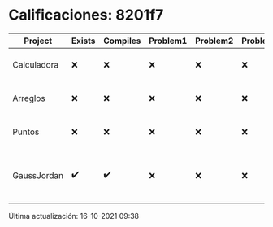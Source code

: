 # Calificaciones: 8201f7
|Project|Exists|Compiles|Problem1|Problem2|Problem3|Extra|CommitHash|CommitDate|CheckDate|Comments|DueDate|Grade|
|-|-|-|-|-|-|-|-|-|-|-|-|-|
|Calculadora|❌|❌|❌|❌|❌|❌|NA|NA|16-10-2021 09:38:17|No se encontró el archivo en PracticasComputacionI/Calculadora/Calculadora.cpp|17-09-2021 21:00:00|5.0|
|Arreglos|❌|❌|❌|❌|❌|❌|NA|NA|16-10-2021 09:38:17|No se encontró el archivo en PracticasComputacionI/Arreglos/Arreglos.cpp|24-09-2021 21:00:00|5.0|
|Puntos|❌|❌|❌|❌|❌|❌|NA|NA|16-10-2021 09:38:18|No se encontró el archivo en PracticasComputacionI/Puntos/Punto.cpp|15-10-2021 21:00:00|5.0|
|GaussJordan|✔️|✔️|❌|❌|❌|❌|c6e9abfaefbb1895e62978a125aaec2ba1ab4a93|03-10-2021 21:12:07|03-10-2021 21:38:39|No aplica correctamente el método de Gauss-Jordan-No aplica correctamente el método de Gauss-Jordan-No avisa al usuario que el sistema no tiene solución-No intercambia las filas cuando un pivote es cero|01-10-2021 21:00:00|5.0|

Última actualización: 16-10-2021 09:38